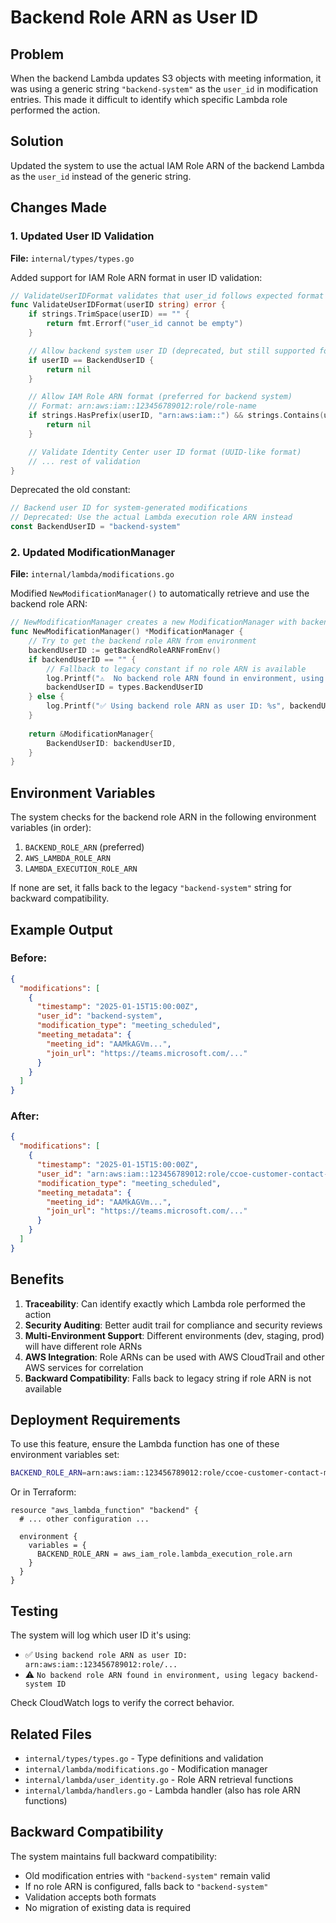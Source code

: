 # Backend Role ARN as User ID

## Problem
When the backend Lambda updates S3 objects with meeting information, it was using a generic string `"backend-system"` as the `user_id` in modification entries. This made it difficult to identify which specific Lambda role performed the action.

## Solution
Updated the system to use the actual IAM Role ARN of the backend Lambda as the `user_id` instead of the generic string.

## Changes Made

### 1. Updated User ID Validation
**File:** `internal/types/types.go`

Added support for IAM Role ARN format in user ID validation:

```go
// ValidateUserIDFormat validates that user_id follows expected format patterns
func ValidateUserIDFormat(userID string) error {
	if strings.TrimSpace(userID) == "" {
		return fmt.Errorf("user_id cannot be empty")
	}

	// Allow backend system user ID (deprecated, but still supported for backward compatibility)
	if userID == BackendUserID {
		return nil
	}

	// Allow IAM Role ARN format (preferred for backend system)
	// Format: arn:aws:iam::123456789012:role/role-name
	if strings.HasPrefix(userID, "arn:aws:iam::") && strings.Contains(userID, ":role/") {
		return nil
	}

	// Validate Identity Center user ID format (UUID-like format)
	// ... rest of validation
}
```

Deprecated the old constant:

```go
// Backend user ID for system-generated modifications
// Deprecated: Use the actual Lambda execution role ARN instead
const BackendUserID = "backend-system"
```

### 2. Updated ModificationManager
**File:** `internal/lambda/modifications.go`

Modified `NewModificationManager()` to automatically retrieve and use the backend role ARN:

```go
// NewModificationManager creates a new ModificationManager with backend role ARN from environment
func NewModificationManager() *ModificationManager {
	// Try to get the backend role ARN from environment
	backendUserID := getBackendRoleARNFromEnv()
	if backendUserID == "" {
		// Fallback to legacy constant if no role ARN is available
		log.Printf("⚠️  No backend role ARN found in environment, using legacy backend-system ID")
		backendUserID = types.BackendUserID
	} else {
		log.Printf("✅ Using backend role ARN as user ID: %s", backendUserID)
	}
	
	return &ModificationManager{
		BackendUserID: backendUserID,
	}
}
```

## Environment Variables

The system checks for the backend role ARN in the following environment variables (in order):

1. `BACKEND_ROLE_ARN` (preferred)
2. `AWS_LAMBDA_ROLE_ARN`
3. `LAMBDA_EXECUTION_ROLE_ARN`

If none are set, it falls back to the legacy `"backend-system"` string for backward compatibility.

## Example Output

### Before:
```json
{
  "modifications": [
    {
      "timestamp": "2025-01-15T15:00:00Z",
      "user_id": "backend-system",
      "modification_type": "meeting_scheduled",
      "meeting_metadata": {
        "meeting_id": "AAMkAGVm...",
        "join_url": "https://teams.microsoft.com/..."
      }
    }
  ]
}
```

### After:
```json
{
  "modifications": [
    {
      "timestamp": "2025-01-15T15:00:00Z",
      "user_id": "arn:aws:iam::123456789012:role/ccoe-customer-contact-manager-backend-lambda-role",
      "modification_type": "meeting_scheduled",
      "meeting_metadata": {
        "meeting_id": "AAMkAGVm...",
        "join_url": "https://teams.microsoft.com/..."
      }
    }
  ]
}
```

## Benefits

1. **Traceability**: Can identify exactly which Lambda role performed the action
2. **Security Auditing**: Better audit trail for compliance and security reviews
3. **Multi-Environment Support**: Different environments (dev, staging, prod) will have different role ARNs
4. **AWS Integration**: Role ARNs can be used with AWS CloudTrail and other AWS services for correlation
5. **Backward Compatibility**: Falls back to legacy string if role ARN is not available

## Deployment Requirements

To use this feature, ensure the Lambda function has one of these environment variables set:

```bash
BACKEND_ROLE_ARN=arn:aws:iam::123456789012:role/ccoe-customer-contact-manager-backend-lambda-role
```

Or in Terraform:

```hcl
resource "aws_lambda_function" "backend" {
  # ... other configuration ...
  
  environment {
    variables = {
      BACKEND_ROLE_ARN = aws_iam_role.lambda_execution_role.arn
    }
  }
}
```

## Testing

The system will log which user ID it's using:

- ✅ `Using backend role ARN as user ID: arn:aws:iam::123456789012:role/...`
- ⚠️  `No backend role ARN found in environment, using legacy backend-system ID`

Check CloudWatch logs to verify the correct behavior.

## Related Files

- `internal/types/types.go` - Type definitions and validation
- `internal/lambda/modifications.go` - Modification manager
- `internal/lambda/user_identity.go` - Role ARN retrieval functions
- `internal/lambda/handlers.go` - Lambda handler (also has role ARN functions)

## Backward Compatibility

The system maintains full backward compatibility:
- Old modification entries with `"backend-system"` remain valid
- If no role ARN is configured, falls back to `"backend-system"`
- Validation accepts both formats
- No migration of existing data is required
